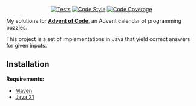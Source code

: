 <p align="center">
<a href="https://github.com/atgotreaux/advent-of-code/actions/workflows/tests.yml"><img src="https://github.com/atgotreaux/advent-of-code/workflows/Tests/badge.svg" alt="Tests"></a>
<a href="https://github.com/atgotreaux/advent-of-code/actions/workflows/code-style.yml"><img src="https://github.com/atgotreaux/advent-of-code/workflows/Code%20Style/badge.svg" alt="Code Style"></a>
<a href="https://github.com/atgotreaux/advent-of-code/actions/workflows/code-coverage.yml"><img src="https://github.com/atgotreaux/advent-of-code/workflows/Code%20Coverage/badge.svg" alt="Code Coverage"></a>
</p>

My solutions for [**Advent of Code**](https://adventofcode.com/), an Advent calendar of programming puzzles.

This project is a set of implementations in Java that yield correct answers for given inputs.

## Installation

**Requirements:**

* [Maven](https://maven.apache.org/download.cgi)
* [Java 21](https://openjdk.org/projects/jdk/21/)